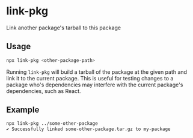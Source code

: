 # link-pkg

Link another package's tarball to this package

## Usage

```sh
npx link-pkg <other-package-path>
```

Running `link-pkg` will build a tarball of the package at the given path and link it to the current package. This is useful for testing changes to a package who's dependencies may interfere with the current package's dependencies, such as React.

## Example

```sh
npx link-pkg ../some-other-package
✔ Successfully linked some-other-package.tar.gz to my-package
```